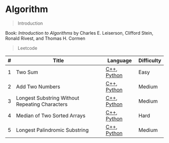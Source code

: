 # Algorithm

 

> Introduction 

Book: *Introduction to Algorithms* by Charles E. Leiserson, Clifford Stein, Ronald Rivest, and Thomas H. Cormen

 

> Leetcode

| #    | Title                                          | Language                                                     | Difficulty |
| ---- | ---------------------------------------------- | ------------------------------------------------------------ | ---------- |
| 1    | Two Sum                                        | [C++](https://github.com/iriswang02/leetcode-practice/blob/master/solutions/twoSum-1/twoSum-1.cpp), [Python](https://github.com/iriswang02/leetcode-practice/blob/master/solutions/twoSum-1/twoSum-1.py) | Easy       |
| 2    | Add Two Numbers                                | [C++](https://github.com/iriswang02/leetcode-practice/blob/master/solutions/addTwoNumbers-2/addTwoNumbers-2.cpp), [Python](https://github.com/iriswang02/leetcode-practice/blob/master/solutions/addTwoNumbers-2/addTwoNumbers-2.py) | Medium     |
| 3    | Longest Substring Without Repeating Characters | [C++](https://github.com/iriswang02/leetcode-practice/blob/master/solutions/lengthOfLongestSubstring-3/lengthOfLongestSubstring-3.cpp), [Python](https://github.com/iriswang02/leetcode-practice/blob/master/solutions/lengthOfLongestSubstring-3/lengthOfLongestSubstring-3.py) | Medium     |
| 4    | Median of Two Sorted Arrays                    | [C++](https://github.com/iriswang02/leetcode-practice/blob/master/solutions/medianOfTwoSortedArrays-4/medianOfTwoSortedArrays-4.cpp), [Python](https://github.com/iriswang02/leetcode-practice/blob/master/solutions/medianOfTwoSortedArrays-4/medianOfTwoSortedArrays-4.py) | Hard       |
| 5    | Longest Palindromic Substring                  | [C++](https://github.com/iriswang02/leetcode-practice/blob/master/solutions/longestPalindromicSubstring-5/longestPalindromicSubstring-5.cpp), [Python](https://github.com/iriswang02/leetcode-practice/blob/master/solutions/longestPalindromicSubstring-5/longestPalindromicSubstring-5.py) | Medium     |

